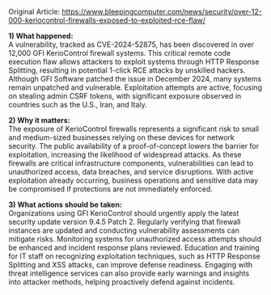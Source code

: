 Original Article: https://www.bleepingcomputer.com/news/security/over-12-000-keriocontrol-firewalls-exposed-to-exploited-rce-flaw/

**1) What happened:**  
A vulnerability, tracked as CVE-2024-52875, has been discovered in over 12,000 GFI KerioControl firewall systems. This critical remote code execution flaw allows attackers to exploit systems through HTTP Response Splitting, resulting in potential 1-click RCE attacks by unskilled hackers. Although GFI Software patched the issue in December 2024, many systems remain unpatched and vulnerable. Exploitation attempts are active, focusing on stealing admin CSRF tokens, with significant exposure observed in countries such as the U.S., Iran, and Italy.

**2) Why it matters:**  
The exposure of KerioControl firewalls represents a significant risk to small and medium-sized businesses relying on these devices for network security. The public availability of a proof-of-concept lowers the barrier for exploitation, increasing the likelihood of widespread attacks. As these firewalls are critical infrastructure components, vulnerabilities can lead to unauthorized access, data breaches, and service disruptions. With active exploitation already occurring, business operations and sensitive data may be compromised if protections are not immediately enforced.

**3) What actions should be taken:**  
Organizations using GFI KerioControl should urgently apply the latest security update version 9.4.5 Patch 2. Regularly verifying that firewall instances are updated and conducting vulnerability assessments can mitigate risks. Monitoring systems for unauthorized access attempts should be enhanced and incident response plans reviewed. Education and training for IT staff on recognizing exploitation techniques, such as HTTP Response Splitting and XSS attacks, can improve defense readiness. Engaging with threat intelligence services can also provide early warnings and insights into attacker methods, helping proactively defend against incidents.